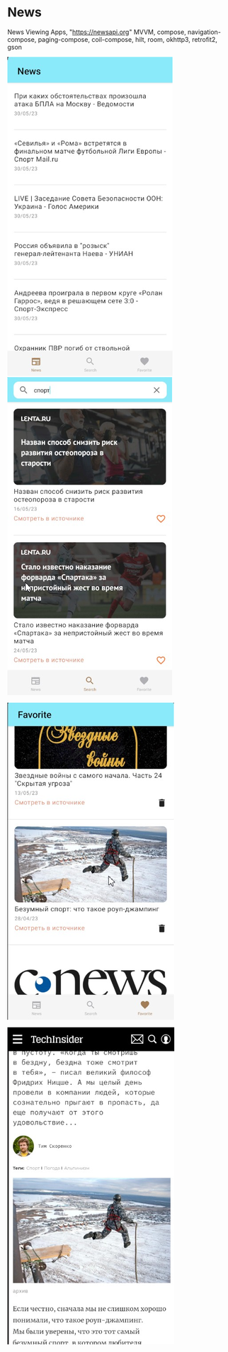 # News
 News Viewing Apps, "https://newsapi.org" 
 MVVM, compose, navigation-compose, paging-compose, coil-compose,
 hilt, room, okhttp3, retrofit2, gson

![screen1](https://github.com/PetrGostev/News/blob/main/Скриншот%2001-06-2023%20063311.jpg)    ![screen2](https://github.com/PetrGostev/News/blob/main/Скриншот%2001-06-2023%20063357.jpg)



![screen3](https://github.com/PetrGostev/News/blob/main/Скриншот%2001-06-2023%20063442.jpg)



![screen4](https://github.com/PetrGostev/News/blob/main/Скриншот%2001-06-2023%20063513.jpg)
